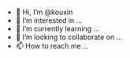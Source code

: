 - 👋 Hi, I’m @kouxin
- 👀 I’m interested in ...
- 🌱 I’m currently learning ...
- 💞️ I’m looking to collaborate on ...
- 📫 How to reach me ...

<!---
kouxin/kouxin is a ✨ special ✨ repository because its `README.md` (this file) appears on your GitHub profile.
You can click the Preview link to take a look at your changes.
--->
